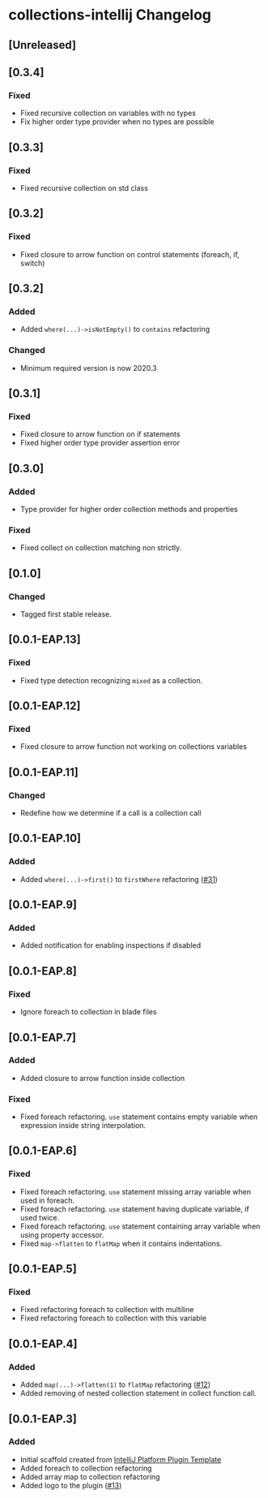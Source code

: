 <!-- Keep a Changelog guide -> https://keepachangelog.com -->

# collections-intellij Changelog

## [Unreleased]

## [0.3.4]
### Fixed
- Fixed recursive collection on variables with no types
- Fix higher order type provider when no types are possible

## [0.3.3]
### Fixed
- Fixed recursive collection on std class

## [0.3.2]
### Fixed
- Fixed closure to arrow function on control statements (foreach, if, switch)

## [0.3.2]

### Added
- Added `where(...)->isNotEmpty()` to `contains` refactoring

### Changed
- Minimum required version is now 2020.3

## [0.3.1]
### Fixed
- Fixed closure to arrow function on if statements
- Fixed higher order type provider assertion error

## [0.3.0]
### Added
- Type provider for higher order collection methods and properties

### Fixed
- Fixed collect on collection matching non strictly.

## [0.1.0]
### Changed
- Tagged first stable release.

## [0.0.1-EAP.13]
### Fixed
- Fixed type detection recognizing `mixed` as a collection.

## [0.0.1-EAP.12]
### Fixed
- Fixed closure to arrow function not working on collections variables

## [0.0.1-EAP.11]
### Changed
- Redefine how we determine if a call is a collection call

## [0.0.1-EAP.10]
### Added
- Added `where(...)->first()` to `firstWhere` refactoring ([#31](https://github.com/olivernybroe/collector-intellij/pull/31))

## [0.0.1-EAP.9]
### Added
- Added notification for enabling inspections if disabled

## [0.0.1-EAP.8]
### Fixed
- Ignore foreach to collection in blade files

## [0.0.1-EAP.7]
### Added
- Added closure to arrow function inside collection

### Fixed
- Fixed foreach refactoring. `use` statement contains empty variable when expression inside string interpolation.

## [0.0.1-EAP.6]
### Fixed
- Fixed foreach refactoring. `use` statement missing array variable when used in foreach.
- Fixed foreach refactoring. `use` statement having duplicate variable, if used twice.
- Fixed foreach refactoring. `use` statement containing array variable when using property accessor.
- Fixed `map->flatten` to `flatMap` when it contains indentations.

## [0.0.1-EAP.5]
### Fixed
- Fixed refactoring foreach to collection with multiline
- Fixed refactoring foreach to collection with this variable

## [0.0.1-EAP.4]
### Added
- Added `map(...)->flatten(1)` to `flatMap` refactoring ([#12](https://github.com/olivernybroe/collector-intellij/pull/12))
- Added removing of nested collection statement in collect function call.

## [0.0.1-EAP.3]
### Added
- Initial scaffold created from [IntelliJ Platform Plugin Template](https://github.com/JetBrains/intellij-platform-plugin-template)
- Added foreach to collection refactoring
- Added array map to collection refactoring
- Added logo to the plugin ([#13](https://github.com/olivernybroe/collector-intellij/pull/13))